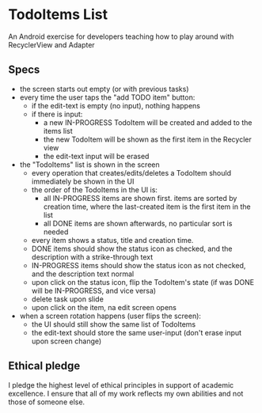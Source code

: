 # TodoItems List

An Android exercise for developers teaching how to play around with RecyclerView and Adapter

## Specs
- the screen starts out empty (or with previous tasks)
- every time the user taps the "add TODO item" button:
    * if the edit-text is empty (no input), nothing happens
    * if there is input:
        - a new IN-PROGRESS TodoItem will be created and added to the items list
        - the new TodoItem will be shown as the first item in the Recycler view
        - the edit-text input will be erased
- the "TodoItems" list is shown in the screen
  * every operation that creates/edits/deletes a TodoItem should immediately be shown in the UI
  * the order of the TodoItems in the UI is:
    - all IN-PROGRESS items are shown first. items are sorted by creation time,
      where the last-created item is the first item in the list
    - all DONE items are shown afterwards, no particular sort is needed
  * every item shows a status, title and creation time.
  * DONE items should show the status icon as checked, and the description with a strike-through text
  * IN-PROGRESS items should show the status icon as not checked, and the description text normal
  * upon click on the status icon, flip the TodoItem's state (if was DONE will be IN-PROGRESS, and vice versa)
  * delete task upon slide
  * upon click on the item, na edit screen opens
- when a screen rotation happens (user flips the screen):
  * the UI should still show the same list of TodoItems
  * the edit-text should store the same user-input (don't erase input upon screen change)

## Ethical pledge
I pledge the highest level of ethical principles in support of academic excellence. I ensure that all of my work reflects my own abilities and not those of someone else.
